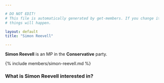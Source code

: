 ```yaml
---

# DO NOT EDIT!
# This file is automatically generated by get-members. If you change it, bad
# things will happen.

layout: default
title: "Simon Reevell"

---
```


**Simon Reevell** is an MP in the **Conservative** party.

{% include members/simon-reevell.md %}

### What is Simon Reevell interested in?


